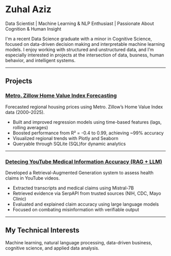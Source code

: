 # Zuhal Aziz

Data Scientist | Machine Learning & NLP Enthusiast | Passionate About Cognition & Human Insight

I'm a recent Data Science graduate with a minor in Cognitive Science, focused on data-driven decision making and interpretable machine learning models. I enjoy working with structured and unstructured data, and I’m especially interested in projects at the intersection of data, busness, human behavior, and intelligent systems.

---

##  Projects

### [Metro. Zillow Home Value Index Forecasting](https://github.com/Zuhal/ZillowHomeValueIndex_prediction)
Forecasted regional housing prices using Metro. Zillow’s Home Value Index data (2000–2025).  
- Built and improved regression models using time-based features (lags, rolling averages)  
- Boosted performance from R² = -0.4 to 0.99, achieving ~99% accuracy  
- Visualized regional trends with Plotly and Seaborn  
- Queryable through SQLite (SQL)for dynamic analytics  

---

### [Detecing YouTube Medical Information Accuracy (RAG + LLM)](https://github.com/ZuhalA/FactChecking_YouTubeMedicalVideos)
Developed a Retrieval-Augmented Generation system to assess health claims in YouTube videos.  
- Extracted transcripts and medical claims using Mistral-7B  
- Retrieved evidence via SerpAPI from trusted sources (NIH, CDC, Mayo Clinic)  
- Evaluated and explained claim accuracy using large language models  
- Focused on combating misinformation with verifiable output

---

## My Technical Interests
Machine learning, natural language processing, data-driven business, cognitive science, and applied data analysis.


